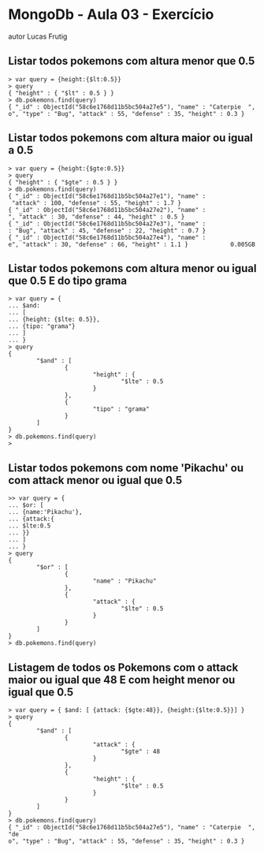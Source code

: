 # MongoDb - Aula 03 - Exercício
autor Lucas Frutig

## Listar todos pokemons com altura menor que 0.5
```
> var query = {height:{$lt:0.5}}
> query
{ "height" : { "$lt" : 0.5 } }
> db.pokemons.find(query)
{ "_id" : ObjectId("58c6e1768d11b5bc504a27e5"), "name" : "Caterpie  ",
o", "type" : "Bug", "attack" : 55, "defense" : 35, "height" : 0.3 }

```

## Listar todos pokemons com altura maior ou igual a 0.5
```
> var query = {height:{$gte:0.5}}
> query
{ "height" : { "$gte" : 0.5 } }
> db.pokemons.find(query)
{ "_id" : ObjectId("58c6e1768d11b5bc504a27e1"), "name" :
 "attack" : 100, "defense" : 55, "height" : 1.7 }
{ "_id" : ObjectId("58c6e1768d11b5bc504a27e2"), "name" :
", "attack" : 30, "defense" : 44, "height" : 0.5 }
{ "_id" : ObjectId("58c6e1768d11b5bc504a27e3"), "name" :
: "Bug", "attack" : 45, "defense" : 22, "height" : 0.7 }
{ "_id" : ObjectId("58c6e1768d11b5bc504a27e4"), "name" :
e", "attack" : 30, "defense" : 66, "height" : 1.1 }            0.005GB

```

## Listar todos pokemons com altura menor ou igual que 0.5 E do tipo grama
```
> var query = {
... $and:
... [
... {height: {$lte: 0.5}},
... {tipo: "grama"}
... ]
... }
> query
{
        "$and" : [
                {
                        "height" : {
                                "$lte" : 0.5
                        }
                },
                {
                        "tipo" : "grama"
                }
        ]
}
> db.pokemons.find(query)
>

```

## Listar todos pokemons com nome 'Pikachu' ou com attack menor ou igual que 0.5
```
>> var query = {
... $or: [
... {name:'Pikachu'},
... {attack:{
... $lte:0.5
... }}
... ]
... }
> query
{
        "$or" : [
                {
                        "name" : "Pikachu"
                },
                {
                        "attack" : {
                                "$lte" : 0.5
                        }
                }
        ]
}
> db.pokemons.find(query)

```

## Listagem de todos os Pokemons com o attack maior ou igual que 48 E com height menor ou igual que 0.5
```
> var query = { $and: [ {attack: {$gte:48}}, {height:{$lte:0.5}}] }
> query
{
        "$and" : [
                {
                        "attack" : {
                                "$gte" : 48
                        }
                },
                {
                        "height" : {
                                "$lte" : 0.5
                        }
                }
        ]
}
> db.pokemons.find(query)
{ "_id" : ObjectId("58c6e1768d11b5bc504a27e5"), "name" : "Caterpie  ", "de
o", "type" : "Bug", "attack" : 55, "defense" : 35, "height" : 0.3 }

```



